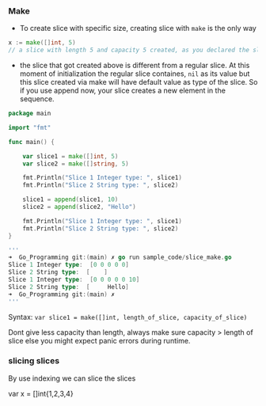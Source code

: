 ### Make
- To create slice with specific size, creating slice with `make` is the only way

```go
x := make([]int, 5)
// a slice with length 5 and capacity 5 created, as you declared the slice length already
```
- the slice that got created above is different from a regular slice. At this moment of initialization the regular slice containes, `nil` as its value but this slice created via make will have default value as type of the slice. So if you use append now, your slice creates a new element in the sequence. 

```go
package main

import "fmt"

func main() {

	var slice1 = make([]int, 5)
	var slice2 = make([]string, 5)

	fmt.Println("Slice 1 Integer type: ", slice1)
	fmt.Println("Slice 2 String type: ", slice2)

	slice1 = append(slice1, 10)
	slice2 = append(slice2, "Hello")

	fmt.Println("Slice 1 Integer type: ", slice1)
	fmt.Println("Slice 2 String type: ", slice2)
}

'''
➜  Go_Programming git:(main) ✗ go run sample_code/slice_make.go
Slice 1 Integer type:  [0 0 0 0 0]
Slice 2 String type:  [    ]
Slice 1 Integer type:  [0 0 0 0 0 10]
Slice 2 String type:  [     Hello]
➜  Go_Programming git:(main) ✗ 
'''
```

Syntax: `var slice1 = make([]int, length_of_slice, capacity_of_slice)`

Dont give less capacity than length, always make sure capacity > length of slice else you might expect panic errors during runtime. 

### slicing slices

By use indexing we can slice the slices

var x = []int{1,2,3,4}